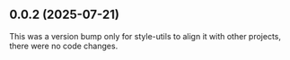 ## 0.0.2 (2025-07-21)

This was a version bump only for style-utils to align it with other projects, there were no code changes.
